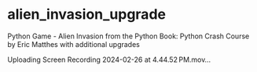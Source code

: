 # alien_invasion_upgrade
Python Game - Alien Invasion from the Python Book: Python Crash Course by Eric Matthes with additional upgrades


Uploading Screen Recording 2024-02-26 at 4.44.52 PM.mov…

